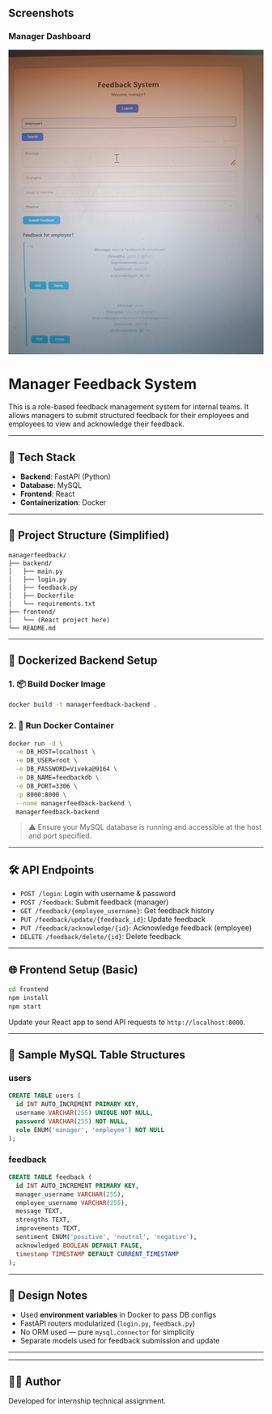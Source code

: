 ## Screenshots

### Manager Dashboard
![Dashboard](manager_dashboard.jpg)

# Manager Feedback System

This is a role-based feedback management system for internal teams. It allows managers to submit structured feedback for their employees and employees to view and acknowledge their feedback.

---

## 🚀 Tech Stack

- **Backend**: FastAPI (Python)
- **Database**: MySQL
- **Frontend**: React
- **Containerization**: Docker

---

## 📁 Project Structure (Simplified)

```
managerfeedback/
├── backend/
│   ├── main.py
│   ├── login.py
│   ├── feedback.py
│   ├── Dockerfile
│   └── requirements.txt
├── frontend/
│   └── (React project here)
└── README.md
```

---

## 🐳 Dockerized Backend Setup

### 1. 📦 Build Docker Image

```bash
docker build -t managerfeedback-backend .
```

### 2. 🚀 Run Docker Container

```bash
docker run -d \
  -e DB_HOST=localhost \
  -e DB_USER=root \
  -e DB_PASSWORD=Viveka@9164 \
  -e DB_NAME=feedbackdb \
  -e DB_PORT=3306 \
  -p 8000:8000 \
  --name managerfeedback-backend \
  managerfeedback-backend
```

> ⚠️ Ensure your MySQL database is running and accessible at the host and port specified.

---

## 🛠️ API Endpoints

- `POST /login`: Login with username & password
- `POST /feedback`: Submit feedback (manager)
- `GET /feedback/{employee_username}`: Get feedback history
- `PUT /feedback/update/{feedback_id}`: Update feedback
- `PUT /feedback/acknowledge/{id}`: Acknowledge feedback (employee)
- `DELETE /feedback/delete/{id}`: Delete feedback

---

## 🌐 Frontend Setup (Basic)

```bash
cd frontend
npm install
npm start
```

Update your React app to send API requests to `http://localhost:8000`.

---

## 🧪 Sample MySQL Table Structures

### users

```sql
CREATE TABLE users (
  id INT AUTO_INCREMENT PRIMARY KEY,
  username VARCHAR(255) UNIQUE NOT NULL,
  password VARCHAR(255) NOT NULL,
  role ENUM('manager', 'employee') NOT NULL
);
```

### feedback

```sql
CREATE TABLE feedback (
  id INT AUTO_INCREMENT PRIMARY KEY,
  manager_username VARCHAR(255),
  employee_username VARCHAR(255),
  message TEXT,
  strengths TEXT,
  improvements TEXT,
  sentiment ENUM('positive', 'neutral', 'negative'),
  acknowledged BOOLEAN DEFAULT FALSE,
  timestamp TIMESTAMP DEFAULT CURRENT_TIMESTAMP
);
```

---

## 📝 Design Notes

- Used **environment variables** in Docker to pass DB configs
- FastAPI routers modularized (`login.py`, `feedback.py`)
- No ORM used — pure `mysql.connector` for simplicity
- Separate models used for feedback submission and update

---



---

## 👨‍💻 Author

Developed for internship technical assignment.
